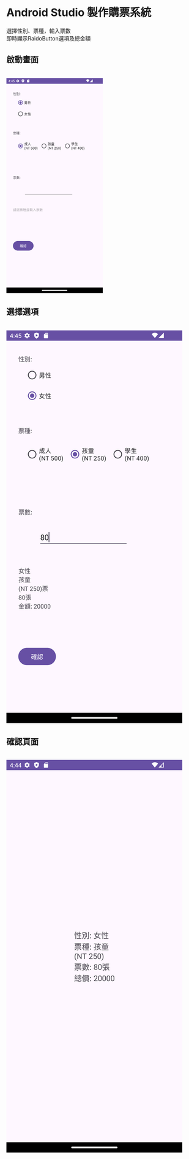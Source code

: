 <h1>Android Studio 製作購票系統</h1>
選擇性別、票種，輸入票數<br/>
即時顯示RaidoButton選項及總金額<br/>
<h2>啟動畫面</h2><br/>
<img src="image1.png" style="width:50%; height:50%; "><br/>
<h2>選擇選項</h2><br/>
<img src="image2.png"><br/>
<h2>確認頁面</h2><br/>
<img src="image3.png">
 
